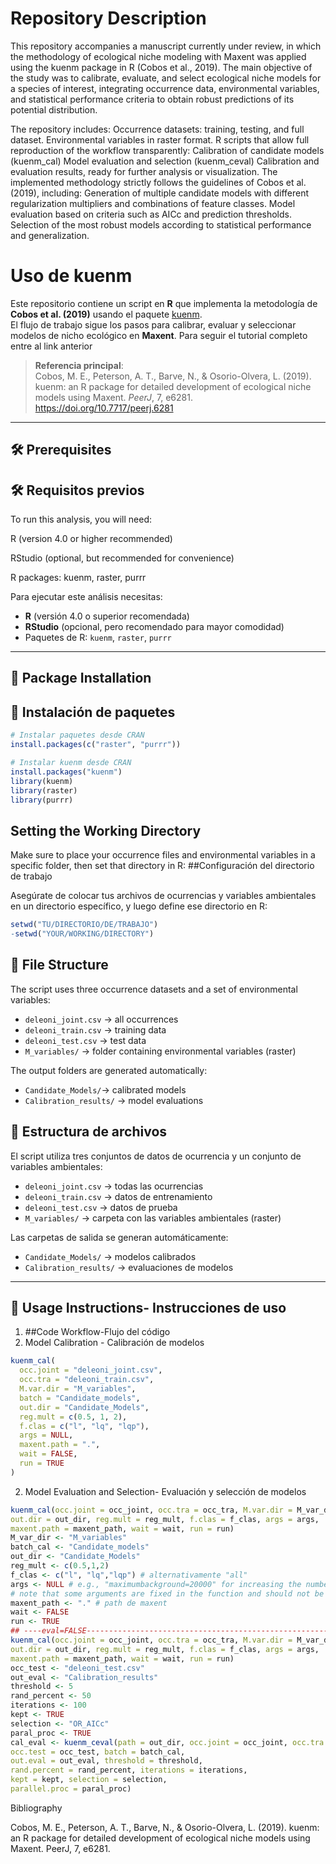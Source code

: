 # Repository Description

This repository accompanies a manuscript currently under review, in which the methodology of ecological niche modeling with Maxent was applied using the kuenm package in R (Cobos et al., 2019).
The main objective of the study was to calibrate, evaluate, and select ecological niche models for a species of interest, integrating occurrence data, environmental variables, and statistical performance criteria to obtain robust predictions of its potential distribution.

The repository includes:
Occurrence datasets: training, testing, and full dataset.
Environmental variables in raster format.
R scripts that allow full reproduction of the workflow transparently:
Calibration of candidate models (kuenm_cal)
Model evaluation and selection (kuenm_ceval)
Calibration and evaluation results, ready for further analysis or visualization.
The implemented methodology strictly follows the guidelines of Cobos et al. (2019), including:
Generation of multiple candidate models with different regularization multipliers and combinations of feature classes.
Model evaluation based on criteria such as AICc and prediction thresholds.
Selection of the most robust models according to statistical performance and generalization.

# Uso de kuenm

Este repositorio contiene un script en **R** que implementa la metodología de **Cobos et al. (2019)** usando el paquete [kuenm](https://github.com/marlonecobos/kuenm).  
El flujo de trabajo sigue los pasos para calibrar, evaluar y seleccionar modelos de nicho ecológico en **Maxent**.
Para seguir el tutorial completo entre al link anterior

> **Referencia principal**:  
> Cobos, M. E., Peterson, A. T., Barve, N., & Osorio-Olvera, L. (2019). kuenm: an R package for detailed development of ecological niche models using Maxent. *PeerJ*, 7, e6281. https://doi.org/10.7717/peerj.6281  

---
## 🛠 Prerequisites
## 🛠 Requisitos previos
To run this analysis, you will need:

R (version 4.0 or higher recommended)

RStudio (optional, but recommended for convenience)

R packages: kuenm, raster, purrr

Para ejecutar este análisis necesitas:

- **R** (versión 4.0 o superior recomendada)  
- **RStudio** (opcional, pero recomendado para mayor comodidad)  
- Paquetes de R: `kuenm`, `raster`, `purrr`  

---
## 💾 Package Installation
## 💾 Instalación de paquetes

```r
# Instalar paquetes desde CRAN
install.packages(c("raster", "purrr"))

# Instalar kuenm desde CRAN
install.packages("kuenm")
library(kuenm)
library(raster)
library(purrr)

```

## Setting the Working Directory

Make sure to place your occurrence files and environmental variables in a specific folder, then set that directory in R:
##Configuración del directorio de trabajo

Asegúrate de colocar tus archivos de ocurrencias y variables ambientales en un directorio específico, y luego define ese directorio en R:
```r
setwd("TU/DIRECTORIO/DE/TRABAJO")
-setwd("YOUR/WORKING/DIRECTORY")
```
## 📂 File Structure

The script uses three occurrence datasets and a set of environmental variables:

- `deleoni_joint.csv` → all occurrences
- `deleoni_train.csv` → training data 
- `deleoni_test.csv` → test data 
- `M_variables/` → folder containing environmental variables (raster)

The output folders are generated automatically:
- `Candidate_Models/`→ calibrated models 
- `Calibration_results/`  → model evaluations

## 📂 Estructura de archivos

El script utiliza tres conjuntos de datos de ocurrencia y un conjunto de variables ambientales:

- `deleoni_joint.csv` → todas las ocurrencias  
- `deleoni_train.csv` → datos de entrenamiento  
- `deleoni_test.csv` → datos de prueba  
- `M_variables/` → carpeta con las variables ambientales (raster)  

Las carpetas de salida se generan automáticamente:

- `Candidate_Models/` → modelos calibrados  
- `Calibration_results/` → evaluaciones de modelos  

---

## 🚀 Usage Instructions- Instrucciones de uso

1. ##Code Workflow-Flujo del código
1. Model Calibration - Calibración de modelos

```r
kuenm_cal(
  occ.joint = "deleoni_joint.csv",
  occ.tra = "deleoni_train.csv",
  M.var.dir = "M_variables",
  batch = "Candidate_models",
  out.dir = "Candidate_Models",
  reg.mult = c(0.5, 1, 2),
  f.clas = c("l", "lq", "lqp"),
  args = NULL,
  maxent.path = ".",
  wait = FALSE,
  run = TRUE
)
```

2. Model Evaluation and Selection- Evaluación y selección de modelos
```r
kuenm_cal(occ.joint = occ_joint, occ.tra = occ_tra, M.var.dir = M_var_dir, batch = batch_cal,
out.dir = out_dir, reg.mult = reg_mult, f.clas = f_clas, args = args,
maxent.path = maxent_path, wait = wait, run = run)
M_var_dir <- "M_variables"
batch_cal <- "Candidate_models"
out_dir <- "Candidate_Models"
reg_mult <- c(0.5,1,2)
f_clas <- c("l", "lq","lqp") # alternativamente "all"
args <- NULL # e.g., "maximumbackground=20000" for increasing the number of pixels in the background or
# note that some arguments are fixed in the function and should not be changed
maxent_path <- "." # path de maxent
wait <- FALSE
run <- TRUE
## ----eval=FALSE----------------------------------------------------------------------------------------
kuenm_cal(occ.joint = occ_joint, occ.tra = occ_tra, M.var.dir = M_var_dir, batch = batch_cal,
out.dir = out_dir, reg.mult = reg_mult, f.clas = f_clas, args = args,
maxent.path = maxent_path, wait = wait, run = run)
occ_test <- "deleoni_test.csv"
out_eval <- "Calibration_results"
threshold <- 5
rand_percent <- 50
iterations <- 100
kept <- TRUE
selection <- "OR_AICc"
paral_proc <- TRUE
cal_eval <- kuenm_ceval(path = out_dir, occ.joint = occ_joint, occ.tra = occ_tra,
occ.test = occ_test, batch = batch_cal,
out.eval = out_eval, threshold = threshold,
rand.percent = rand_percent, iterations = iterations,
kept = kept, selection = selection,
parallel.proc = paral_proc)
```


Bibliography

Cobos, M. E., Peterson, A. T., Barve, N., & Osorio-Olvera, L. (2019). kuenm: an R package for detailed development of ecological niche models using Maxent. PeerJ, 7, e6281.
